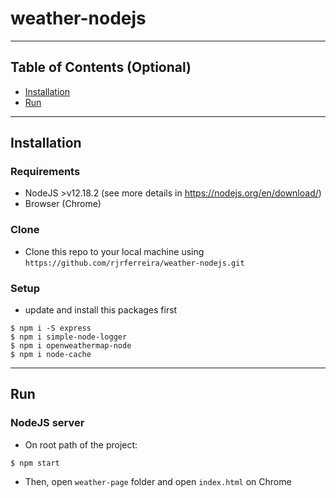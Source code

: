 # weather-nodejs

---

## Table of Contents (Optional)

- [Installation](#installation)
- [Run](#run)

---

## Installation

### Requirements
- NodeJS >v12.18.2 (see more details in https://nodejs.org/en/download/)
- Browser (Chrome)

### Clone

- Clone this repo to your local machine using `https://github.com/rjrferreira/weather-nodejs.git`

### Setup

- update and install this packages first

```shell
$ npm i -S express
$ npm i simple-node-logger
$ npm i openweathermap-node
$ npm i node-cache
```

---

## Run

### NodeJS server

- On root path of the project:

```shell
$ npm start
```

- Then, open `weather-page` folder and open `index.html` on Chrome



